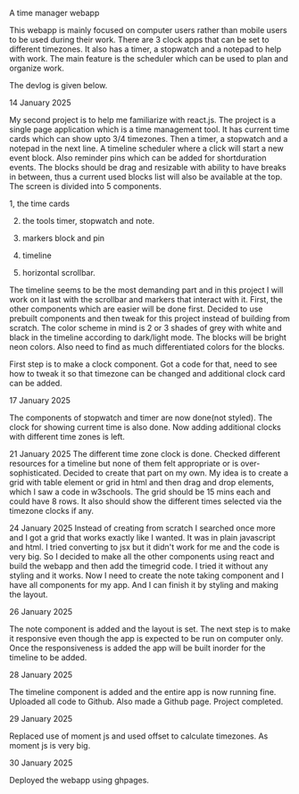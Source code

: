 A time manager webapp

This webapp is mainly focused on computer users rather than mobile users to be used during their work. There are 3 clock apps that can be set to different timezones. It also has a timer, a stopwatch and a notepad to help with work. The main feature is the scheduler which can be used to plan and organize work.



The devlog is given below.

14 January 2025

My second project is to help me familiarize with react.js. The project is a single page application which is a time management tool. It has current time cards which can show upto 3/4 timezones. Then a timer, a stopwatch and a notepad in the next line. A timeline scheduler where a click will start a new event block. Also reminder pins which can be added for shortduration events. The blocks should be drag and resizable with ability to have breaks in between, thus a current used blocks list will also be available at the top. The screen is divided into 5 components.

1, the time cards 

2) the tools timer, stopwatch and note. 

3) markers block and pin 

4) timeline 

5) horizontal scrollbar.

The timeline seems to be the most demanding part and in this project I will work on it last with the scrollbar and markers that interact with it. First, the other components which are easier will be done first. Decided to use prebuilt components and then tweak for this project instead of building from scratch. 
The color scheme in mind is 2 or 3 shades of grey with white and black in the timeline according to dark/light mode. The blocks will be bright neon colors. Also need to find as much differentiated colors for the blocks.

First step is to make a clock component. Got a code for that, need to see how to tweak it so that timezone can be changed and additional clock card can be added.


17 January 2025

The components of stopwatch and timer are now done(not styled). The clock for showing current time is also done. Now adding additional clocks with different time zones is left.


21 January 2025
The different time zone clock is done.
Checked different resources for a timeline but none of them felt appropriate or is over-sophisticated. Decided to create that part on my own.
My idea is to create a grid with table element or grid in html and then drag and drop elements, which I saw a code in w3schools. The grid should be 15 mins each and could have 8 rows. It also should show the different times selected via the timezone clocks if any.

24 January 2025
Instead of creating from scratch I searched once more and I got a grid that works exactly like I wanted. It was in plain javascript and html.
I tried converting to jsx but it didn't work for me and the code is very big. So I decided to make all the other components using react and build the webapp and then add the timegrid code. I tried it without any styling and it works. Now I need to create the note taking component and I have all components for my app. And I can finish it by styling and making the layout.

26 January 2025

The note component is added and the layout is set. The next step is to make it responsive even though the app is expected to be run on computer only. Once the responsiveness is added the app will be built inorder for the timeline to be added.

28 January 2025

The timeline component is added and the entire app is now running fine. Uploaded all code to Github. Also made a Github page.
Project completed.

29 January 2025

Replaced use of moment js and used offset to calculate timezones. As moment js is very big. 
 
30 January 2025

Deployed the webapp using ghpages.
